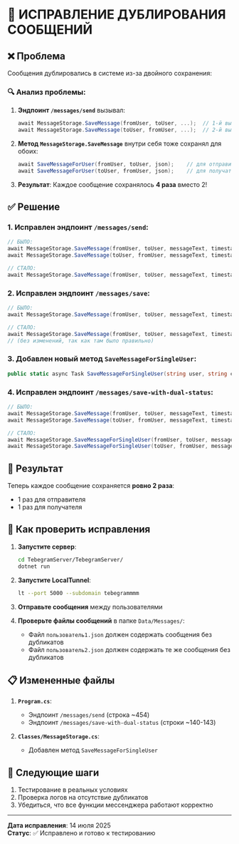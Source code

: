 # 🐛 ИСПРАВЛЕНИЕ ДУБЛИРОВАНИЯ СООБЩЕНИЙ

## ❌ Проблема

Сообщения дублировались в системе из-за двойного сохранения:

### 🔍 Анализ проблемы:

1. **Эндпоинт `/messages/send`** вызывал:
   ```csharp
   await MessageStorage.SaveMessage(fromUser, toUser, ...);  // 1-й вызов
   await MessageStorage.SaveMessage(toUser, fromUser, ...);  // 2-й вызов (дубликат!)
   ```

2. **Метод `MessageStorage.SaveMessage`** внутри себя тоже сохранял для обоих:
   ```csharp
   await SaveMessageForUser(fromUser, toUser, json);    // для отправителя
   await SaveMessageForUser(toUser, fromUser, json);    // для получателя
   ```

3. **Результат**: Каждое сообщение сохранялось **4 раза** вместо 2!

## ✅ Решение

### 1. Исправлен эндпоинт `/messages/send`:
```csharp
// БЫЛО:
await MessageStorage.SaveMessage(fromUser, toUser, messageText, timestamp, messageType, status);
await MessageStorage.SaveMessage(toUser, fromUser, messageText, timestamp, messageType, status);

// СТАЛО:
await MessageStorage.SaveMessage(fromUser, toUser, messageText, timestamp, messageType, status);
```

### 2. Исправлен эндпоинт `/messages/save`:
```csharp
// БЫЛО:
await MessageStorage.SaveMessage(fromUser, toUser, messageText, timestamp, messageType, status);

// СТАЛО:
await MessageStorage.SaveMessage(fromUser, toUser, messageText, timestamp, messageType, status);
// (без изменений, так как там было правильно)
```

### 3. Добавлен новый метод `SaveMessageForSingleUser`:
```csharp
public static async Task SaveMessageForSingleUser(string user, string chatWith, string message, string timestamp, string messageType, string status = "Sent")
```

### 4. Исправлен эндпоинт `/messages/save-with-dual-status`:
```csharp
// БЫЛО:
await MessageStorage.SaveMessage(fromUser, toUser, messageText, timestamp, messageType, senderStatus);
await MessageStorage.SaveMessage(toUser, fromUser, messageText, timestamp, messageType, receiverStatus);

// СТАЛО:
await MessageStorage.SaveMessageForSingleUser(fromUser, toUser, messageText, timestamp, messageType, senderStatus);
await MessageStorage.SaveMessageForSingleUser(toUser, fromUser, messageText, timestamp, messageType, receiverStatus);
```

## 🎯 Результат

Теперь каждое сообщение сохраняется **ровно 2 раза**:
- 1 раз для отправителя
- 1 раз для получателя

## 🧪 Как проверить исправления

1. **Запустите сервер**:
   ```bash
   cd TebegramServer/TebegramServer/
   dotnet run
   ```

2. **Запустите LocalTunnel**:
   ```bash
   lt --port 5000 --subdomain tebegrammmm
   ```

3. **Отправьте сообщения** между пользователями

4. **Проверьте файлы сообщений** в папке `Data/Messages/`:
   - Файл `пользователь1.json` должен содержать сообщения без дубликатов
   - Файл `пользователь2.json` должен содержать те же сообщения без дубликатов

## 📋 Измененные файлы

1. **`Program.cs`**:
   - Эндпоинт `/messages/send` (строка ~454)
   - Эндпоинт `/messages/save-with-dual-status` (строки ~140-143)

2. **`Classes/MessageStorage.cs`**:
   - Добавлен метод `SaveMessageForSingleUser`

## 🚀 Следующие шаги

1. Тестирование в реальных условиях
2. Проверка логов на отсутствие дубликатов
3. Убедиться, что все функции мессенджера работают корректно

---

**Дата исправления**: 14 июля 2025  
**Статус**: ✅ Исправлено и готово к тестированию
